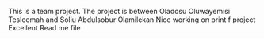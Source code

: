 This is a team project. The project is between Oladosu Oluwayemisi Tesleemah and Soliu Abdulsobur Olamilekan 
Nice working on print f project
Excellent Read me file
